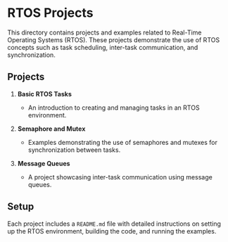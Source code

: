 # RTOS Projects

This directory contains projects and examples related to Real-Time Operating Systems (RTOS). These projects demonstrate the use of RTOS concepts such as task scheduling, inter-task communication, and synchronization.

## Projects

1. **Basic RTOS Tasks**
   - An introduction to creating and managing tasks in an RTOS environment.

2. **Semaphore and Mutex**
   - Examples demonstrating the use of semaphores and mutexes for synchronization between tasks.

3. **Message Queues**
   - A project showcasing inter-task communication using message queues.

## Setup

Each project includes a `README.md` file with detailed instructions on setting up the RTOS environment, building the code, and running the examples.
